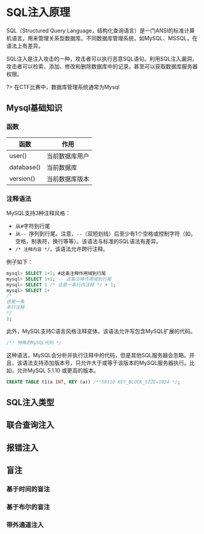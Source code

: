 # SQL注入原理
SQL（Structured Query Language，结构化查询语言）是一门ANSI的标准计算机语言，用来管理关系型数据库。不同数据库管理系统，如MySQL、MSSQL，在语法上有差异。

SQL注入是注入攻击的一种，攻击者可以执行恶意SQL语句。利用SQL注入漏洞，攻击者可以检索、添加、修改和删除数据库中的记录，甚至可以获取数据库服务器权限。

?> 在CTF比赛中，数据库管理系统通常为Mysql

## Mysql基础知识
### 函数

|函数|作用|
|-|-|
|user()|当前数据库用户|
|database()|当前数据库|
|version()|当前数据库版本|

### 注释语法
MySQL支持3种注释风格：
- 从`#`字符到行尾
- 从`-- `序列到行尾。注意，`--`（双短划线）后至少有1个空格或控制字符（如，空格，制表符，换行等等）。该语法与标准的SQL语法有差异。
- `/* 注释内容 */`，该语法允许跨行注释。

例子如下：
```sql
mysql> SELECT 1+1; #这条注释作用域到行尾
mysql> SELECT 1+1; -- 这条注释作用域到行尾
mysql> SELECT 1 /* 这是一条行内注释 */ + 1;
mysql> SELECT 1+
/*
这是一条
多行注释
*/
1;
```

此外，MySQL支持C语言风格注释变体。该语法允许写包含MySQL扩展的代码。

```sql
/*! 特殊的MySQL代码 */
```

这种语法，MySQL会分析并执行注释中的代码，但是其他SQL服务器会忽略。并且，该语法支持添加版本号，只允许大于或等于该版本的MySQL服务器执行。比如，允许MySQL 5.1.10 或更高的版本。

```sql
CREATE TABLE t1(a INT, KEY (a)) /*!50110 KEY_BLOCK_SIZE=1024 */;
```

## SQL注入类型


## 联合查询注入

## 报错注入

## 盲注

### 基于时间的盲注

### 基于布尔的盲注

### 带外通道注入